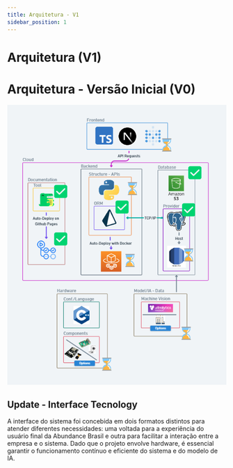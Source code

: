 ```yaml
---
title: Arquitetura - V1
sidebar_position: 1
---
```


# Arquitetura (V1)

# Arquitetura - Versão Inicial (V0)

![Arquitetura](https://github.com/Inteli-College/2024-2A-T02-EC11-G03/blob/dev/docs/static/img/sprint-2/architecture_v1.png?raw=true)

## Update - Interface Tecnology
A interface do sistema foi concebida em dois formatos distintos para atender diferentes necessidades: uma voltada para a experiência do usuário final da Abundance Brasil e outra para facilitar a interação entre a empresa e o sistema. Dado que o projeto envolve hardware, é essencial garantir o funcionamento contínuo e eficiente do sistema e do modelo de IA. 
